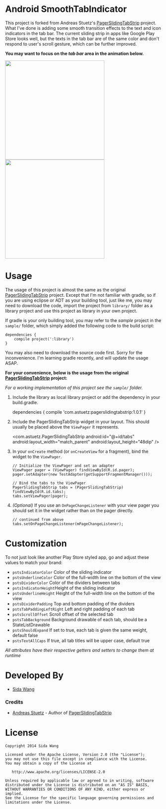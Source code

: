 # Android SmoothTabIndicator

This project is forked from Andreas Stuetz's [PagerSlidingTabStrip](https://github.com/astuetz/PagerSlidingTabStrip) project. What I've done is adding some smooth transition effects to the text and icon indicators in the tab bar. The current sliding strip in apps like Google Play Store looks well, but the texts in the tab bar are of the same color and don't respond to user's scroll gesture, which can be further improved.

**You may want to focus on the *tab bar* area in the animation below.**

<img width="320" src="http://i.imgur.com/ragfOnm.gif" />
<img width="320" src="http://i.imgur.com/CslJhOD.gif" />


# Usage

The usage of this project is almost the same as the original [PagerSlidingTabStrip](https://github.com/astuetz/PagerSlidingTabStrip) project. Except that I'm not familiar with gradle, so if you are using eclipse or ADT as your building tool, just like me, you may need to download the code, import the project from `library/` folder as a library project and use this project as library in your own project.

If gradle is your only building tool, you may refer to the *sample* project in the `sample/` folder, which simply added the following code to the build script:

    dependencies {
        compile project(':library')
    }

You may also need to download the source code first. Sorry for the inconvenience. I'm learning gradle recently, and will update the usage ASAP.

**For your convenience, below is the usage from the original [PagerSlidingTabStrip](https://github.com/astuetz/PagerSlidingTabStrip) project:**

*For a working implementation of this project see the `sample/` folder.*

  1. Include the library as local library project or add the dependency in your build.gradle.
        
        dependencies {
            compile 'com.astuetz:pagerslidingtabstrip:1.0.1'
        }

  2. Include the PagerSlidingTabStrip widget in your layout. This should usually be placed
     above the `ViewPager` it represents.

        <com.astuetz.PagerSlidingTabStrip
            android:id="@+id/tabs"
            android:layout_width="match_parent"
            android:layout_height="48dip" />

  3. In your `onCreate` method (or `onCreateView` for a fragment), bind the
     widget to the `ViewPager`.

         // Initialize the ViewPager and set an adapter
         ViewPager pager = (ViewPager) findViewById(R.id.pager);
         pager.setAdapter(new TestAdapter(getSupportFragmentManager()));
         
         // Bind the tabs to the ViewPager
         PagerSlidingTabStrip tabs = (PagerSlidingTabStrip) findViewById(R.id.tabs);
         tabs.setViewPager(pager);

  4. *(Optional)* If you use an `OnPageChangeListener` with your view pager
     you should set it in the widget rather than on the pager directly.

         // continued from above
         tabs.setOnPageChangeListener(mPageChangeListener);

# Customization

To not just look like another Play Store styled app, go and adjust these values to match
your brand:

 * `pstsIndicatorColor` Color of the sliding indicator
 * `pstsUnderlineColor` Color of the full-width line on the bottom of the view
 * `pstsDividerColor` Color of the dividers between tabs
 * `pstsIndicatorHeight`Height of the sliding indicator
 * `pstsUnderlineHeight` Height of the full-width line on the bottom of the view
 * `pstsDividerPadding` Top and bottom padding of the dividers
 * `pstsTabPaddingLeftRight` Left and right padding of each tab
 * `pstsScrollOffset` Scroll offset of the selected tab
 * `pstsTabBackground` Background drawable of each tab, should be a StateListDrawable
 * `pstsShouldExpand` If set to true, each tab is given the same weight, default false
 * `pstsTextAllCaps` If true, all tab titles will be upper case, default true

*All attributes have their respective getters and setters to change them at runtime*

# Developed By

 * [Sida Wang](https://plus.google.com/109139605868523362059)


### Credits

 * [Andreas Stuetz](andreas.stuetz@gmail.com) - Author of [PagerSlidingTabStrip](https://github.com/astuetz/PagerSlidingTabStrip)

# License

    Copyright 2014 Sida Wang

    Licensed under the Apache License, Version 2.0 (the "License");
    you may not use this file except in compliance with the License.
    You may obtain a copy of the License at

       http://www.apache.org/licenses/LICENSE-2.0

    Unless required by applicable law or agreed to in writing, software
    distributed under the License is distributed on an "AS IS" BASIS,
    WITHOUT WARRANTIES OR CONDITIONS OF ANY KIND, either express or implied.
    See the License for the specific language governing permissions and
    limitations under the License.
